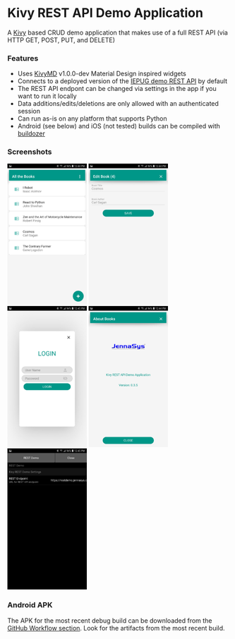 # Kivy REST API Demo Application
A [Kivy](https://kivy.org) based CRUD demo application that makes use of a full REST API (via HTTP GET, POST, PUT, and DELETE) 

### Features
- Uses [KivyMD](https://kivymd.readthedocs.io/en/latest/) v1.0.0-dev Material Design inspired widgets
- Connects to a deployed version of the [IEPUG demo REST API](https://github.com/IEPUG/2022_07_REST-API_2) by default
- The REST API endpont can be changed via settings in the app if you want to run it locally
- Data additions/edits/deletions are only allowed with an authenticated session
- Can run as-is on any platform that supports Python
- Android (see below) and iOS (not tested) builds can be compiled with [buildozer](https://buildozer.readthedocs.io/en/latest/index.html)

### Screenshots
<img height="320" src="images/Kivy_REST_Demo_List.jpg" width="180" alt="App screen - List"/>
<img height="320" src="images/Kivy_REST_Demo_Edit.jpg" width="180" alt="App screen - Edit"/>
<img height="320" src="images/Kivy_REST_Demo_Login.jpg" width="180" alt="App screen - Login"/>
<img height="320" src="images/Kivy_REST_Demo_About.jpg" width="180" alt="App screen - About"/>
<img height="320" src="images/Kivy_REST_Demo_Settings.jpg" width="180" alt="App screen - Settings"/>

### Android APK
The APK for the most recent debug build can be downloaded from the [GitHub Workflow section](https://github.com/JennaSys/kivy_rest/actions/workflows/main.yml). Look for the artifacts from the most recent build.
